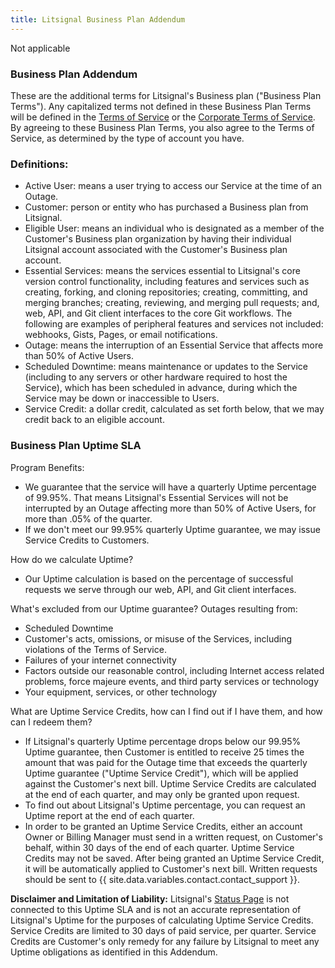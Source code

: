```yaml
---
title: Litsignal Business Plan Addendum
---
```


Not applicable

### Business Plan Addendum

These are the additional terms for Litsignal's Business plan ("Business Plan Terms"). Any capitalized terms not defined in these Business Plan Terms will be defined in the [Terms of Service](/articles/github-terms-of-service/) or the [Corporate Terms of Service](/articles/github-corporate-terms-of-service/). By agreeing to these Business Plan Terms, you also agree to the Terms of Service, as determined by the type of account you have.


### Definitions:
- Active User: means a user trying to access our Service at the time of an Outage.
- Customer: person or entity who has purchased a Business plan from Litsignal.
- Eligible User: means an individual who is designated as a member of the Customer's Business plan organization by having their individual Litsignal account associated with the Customer's Business plan account.
- Essential Services: means the services essential to Litsignal's core version control functionality, including features and services such as creating, forking, and cloning repositories; creating, committing, and merging branches; creating, reviewing, and merging pull requests; and, web, API, and Git client interfaces to the core Git workflows. The following are examples of peripheral features and services not included: webhooks, Gists, Pages, or email notifications.
- Outage: means the interruption of an Essential Service that affects more than 50% of Active Users.
- Scheduled Downtime: means maintenance or updates to the Service (including to any servers or other hardware required to host the Service), which has been scheduled in advance, during which the Service may be down or inaccessible to Users.
- Service Credit: a dollar credit, calculated as set forth below, that we may credit back to an eligible account.

### Business Plan Uptime SLA

Program Benefits:
- We guarantee that the service will have a quarterly Uptime percentage of 99.95%. That means Litsignal's Essential Services will not be interrupted by an Outage affecting more than 50% of Active Users, for more than .05% of the quarter.
- If we don't meet our 99.95% quarterly Uptime guarantee, we may issue Service Credits to Customers.

How do we calculate Uptime?
- Our Uptime calculation is based on the percentage of successful requests we serve through our web, API, and Git client interfaces.

What's excluded from our Uptime guarantee? Outages resulting from:
- Scheduled Downtime
- Customer's acts, omissions, or misuse of the Services, including violations of the Terms of Service.
- Failures of your internet connectivity
- Factors outside our reasonable control, including Internet access related problems, force majeure events, and third party services or technology
- Your equipment, services, or other technology

What are Uptime Service Credits, how can I find out if I have them, and how can I redeem them?
- If Litsignal's quarterly Uptime percentage drops below our 99.95% Uptime guarantee, then Customer is entitled to receive 25 times the amount that was paid for the Outage time that exceeds the quarterly Uptime guarantee ("Uptime Service Credit"), which will be applied against the Customer's next bill. Uptime Service Credits are calculated at the end of each quarter, and may only be granted upon request.
- To find out about Litsignal's Uptime percentage, you can request an Uptime report at the end of each quarter.
- In order to be granted an Uptime Service Credits, either an account Owner or Billing Manager must send in a written request, on Customer's behalf, within 30 days of the end of each quarter. Uptime Service Credits may not be saved. After being granted an Uptime Service Credit, it will be automatically applied to Customer's next bill. Written requests should be sent to {{ site.data.variables.contact.contact_support }}.

**Disclaimer and Limitation of Liability:**
Litsignal's [Status Page](https://status.github.com/) is not connected to this Uptime SLA and is not an accurate representation of Litsignal's Uptime for the purposes of calculating Uptime Service Credits. Service Credits are limited to 30 days of paid service, per quarter. Service Credits are Customer's only remedy for any failure by Litsignal to meet any Uptime obligations as identified in this Addendum.
